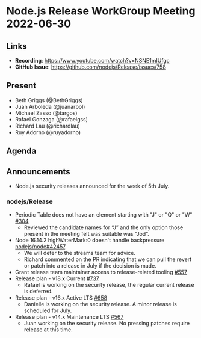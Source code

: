 # Node.js Release WorkGroup Meeting 2022-06-30

## Links

* **Recording**: https://www.youtube.com/watch?v=NSNE1mIUfgc 
* **GitHub Issue**: https://github.com/nodejs/Release/issues/758

## Present

* Beth Griggs (@BethGriggs)
* Juan Arboleda (@juanarbol)
* Michael Zasso (@targos)
* Rafael Gonzaga (@rafaelgss)
* Richard Lau (@richardlau)
* Ruy Adorno (@ruyadorno)

## Agenda

## Announcements

* Node.js security releases announced for the week of 5th July.

### nodejs/Release

* Periodic Table does not have an element starting with "J" or "Q" or "W" [#304](https://github.com/nodejs/Release/issues/304)
  * Reviewed the candidate names for “J” and the only option those present in the meeting felt was suitable was “Jod”.
* Node 16.14.2 highWaterMark:0 doesn't handle backpressure [nodejs/node#42457](https://github.com/nodejs/node/issues/42457).
  * We will defer to the streams team for advice.
  * Richard [commented](https://github.com/nodejs/node/issues/42457#issuecomment-1171291924) on the PR indicating that we can pull the revert or patch into a release in July if the decision is made.
* Grant release team maintainer access to release-related tooling [#557](https://github.com/nodejs/Release/issues/557) 
* Release plan - v18.x Current [#737](https://github.com/nodejs/Release/issues/737)
  * Rafael is working on the security release, the regular current release is deferred.
* Release plan - v16.x Active LTS [#658](https://github.com/nodejs/Release/issues/658)
  * Danielle is working on the security release. A minor release is scheduled for July.
* Release plan - v14.x Maintenance LTS [#567](https://github.com/nodejs/Release/issues/567)
  * Juan working on the security release. No pressing patches require release at this time.